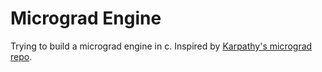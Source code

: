 # Micrograd Engine


Trying to build a micrograd engine in c. Inspired by [Karpathy's micrograd repo](https://github.com/karpathy/micrograd).